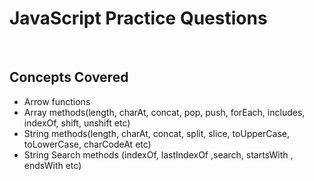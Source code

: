 # JavaScript Practice Questions
<br/>

## Concepts Covered
  - Arrow functions
  - Array methods(length, charAt, concat, pop, push, forEach, includes, indexOf, shift, unshift etc)
  - String methods(length, charAt, concat, split, slice, toUpperCase, toLowerCase, charCodeAt etc)
  - String Search methods (indexOf, lastIndexOf ,search, startsWith , endsWith etc)